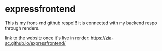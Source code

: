 # expressfrontend

This is my front-end github respo!!! it is connected with my backend respo through renders.

link to the website once it's live in render:
https://zia-sc.github.io/expressfrontend/
